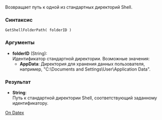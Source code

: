 Возвращает путь к одной из стандартных директорий Shell.

### Синтаксис
`GetShellFolderPath( folderID )`

### Аргументы
- **folderID** (String):  
    Идентификатор стандартной директории. Возможные значения:
    - **AppData**: Директория для хранения данных пользователя, например, "C:\Documents and Settings\User\Application Data".

### Результат
- **String**:  
    Путь к стандартной директории Shell, соответствующий заданному идентификатору.

[On Datex](http://docs.datex.ru/article.htm?id=5791375928854454892)